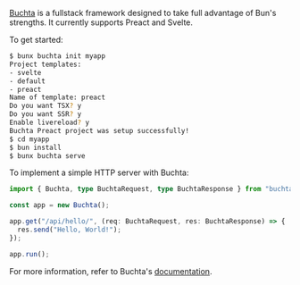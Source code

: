 [Buchta](https://buchtajs.com) is a fullstack framework designed to take full advantage of Bun's strengths. It currently supports Preact and Svelte.

To get started:

```bash
$ bunx buchta init myapp
Project templates: 
- svelte
- default
- preact
Name of template: preact  
Do you want TSX? y  
Do you want SSR? y
Enable livereload? y
Buchta Preact project was setup successfully!
$ cd myapp
$ bun install
$ bunx buchta serve
```

To implement a simple HTTP server with Buchta:

```ts#server.ts
import { Buchta, type BuchtaRequest, type BuchtaResponse } from "buchta";

const app = new Buchta();

app.get("/api/hello/", (req: BuchtaRequest, res: BuchtaResponse) => {
  res.send("Hello, World!");
});

app.run();
```


For more information, refer to Buchta's [documentation](https://buchtajs.com/docs/).
